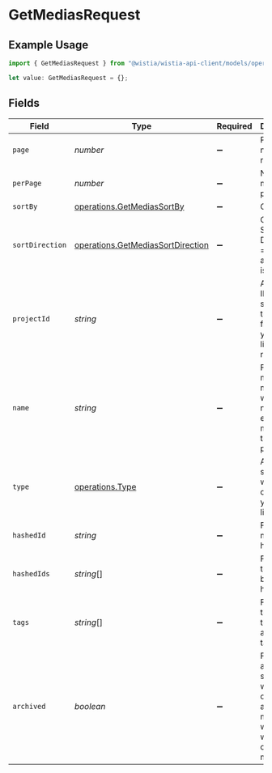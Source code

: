 # GetMediasRequest

## Example Usage

```typescript
import { GetMediasRequest } from "@wistia/wistia-api-client/models/operations";

let value: GetMediasRequest = {};
```

## Fields

| Field                                                                                                         | Type                                                                                                          | Required                                                                                                      | Description                                                                                                   |
| ------------------------------------------------------------------------------------------------------------- | ------------------------------------------------------------------------------------------------------------- | ------------------------------------------------------------------------------------------------------------- | ------------------------------------------------------------------------------------------------------------- |
| `page`                                                                                                        | *number*                                                                                                      | :heavy_minus_sign:                                                                                            | Page number to retrieve                                                                                       |
| `perPage`                                                                                                     | *number*                                                                                                      | :heavy_minus_sign:                                                                                            | Number of medias per page                                                                                     |
| `sortBy`                                                                                                      | [operations.GetMediasSortBy](../../models/operations/getmediassortby.md)                                      | :heavy_minus_sign:                                                                                            | Ordering                                                                                                      |
| `sortDirection`                                                                                               | [operations.GetMediasSortDirection](../../models/operations/getmediassortdirection.md)                        | :heavy_minus_sign:                                                                                            | Ordering Sort Direction (0 = desc, 1 = asc; default is 1)                                                     |
| `projectId`                                                                                                   | *string*                                                                                                      | :heavy_minus_sign:                                                                                            | A hashed ID specifying the project from which you would like to get results.                                  |
| `name`                                                                                                        | *string*                                                                                                      | :heavy_minus_sign:                                                                                            | Find a media or medias whose name exactly matches this parameter.                                             |
| `type`                                                                                                        | [operations.Type](../../models/operations/type.md)                                                            | :heavy_minus_sign:                                                                                            | A string specifying which type of media you would like to get.                                                |
| `hashedId`                                                                                                    | *string*                                                                                                      | :heavy_minus_sign:                                                                                            | Find the media by hashed_id.                                                                                  |
| `hashedIds`                                                                                                   | *string*[]                                                                                                    | :heavy_minus_sign:                                                                                            | Find all of the medias by these hashed_ids.                                                                   |
| `tags`                                                                                                        | *string*[]                                                                                                    | :heavy_minus_sign:                                                                                            | Find all of the medias that match all of these tag names.                                                     |
| `archived`                                                                                                    | *boolean*                                                                                                     | :heavy_minus_sign:                                                                                            | Filter by archived status. True will return only archived medias, while false will return only active medias. |